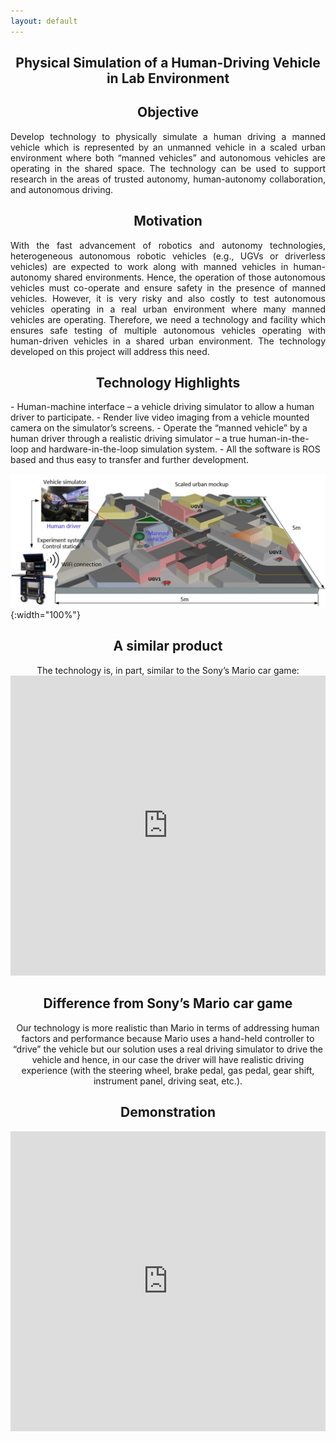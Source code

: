 ```yaml
---
layout: default
---
```

<h2 align="center"><b>Physical Simulation of a Human-Driving Vehicle in Lab Environment</b></h2>

<h2 align="center">Objective</h2>
<p align="justify">
Develop technology to physically simulate a human driving a manned vehicle which is represented by an unmanned vehicle in a scaled urban environment where both “manned vehicles” and autonomous vehicles are operating in the shared space. The technology can be used to support research in the areas of trusted autonomy, human-autonomy collaboration, and autonomous driving.
</p>

<h2 align="center">Motivation</h2>
<p align="justify">
With the fast advancement of robotics and autonomy technologies, heterogeneous autonomous robotic vehicles (e.g., UGVs or driverless vehicles) are expected to work along with manned vehicles in human-autonomy shared environments. Hence, the operation of those autonomous vehicles must co-operate and ensure safety in the presence of manned vehicles. However, it is very risky and also costly to test autonomous vehicles operating in a real urban environment where many manned vehicles are operating. Therefore, we need a technology and facility which ensures safe testing of multiple autonomous vehicles operating with human-driven vehicles in a shared urban environment. The technology developed on this project will address this need.
</p>

<h2 align="center">Technology Highlights</h2>
- Human-machine interface – a vehicle driving simulator to allow a human driver to participate.
- Render live video imaging from a vehicle mounted camera on the simulator’s screens.
- Operate the “manned vehicle” by a human driver through a realistic driving simulator – a true human-in-the-loop and hardware-in-the-loop simulation system.
- All the software is ROS based and thus easy to transfer and further development.

![](/images/projects/human-driver-simulation/vehicle-simulator-environment.jpg "Simulation Environment in Lab"){:width="100%"}

<h2 align="center">A similar product</h2>
<p align="center">
The technology is, in part, similar to the Sony’s Mario car game:
<iframe width="100%" height="480" src="https://www.youtube.com/embed/X6o6T40w6As" frameborder="0" allow="accelerometer; autoplay; encrypted-media; gyroscope; picture-in-picture" allowfullscreen></iframe>
</p>

<h2 align="center">Difference from Sony’s Mario car game</h2>
<p align="center">
Our technology is more realistic than Mario in terms of addressing human factors and performance because Mario uses a hand-held controller to “drive” the vehicle but our solution uses a real driving simulator to drive the vehicle and hence, in our case the driver will have realistic driving experience (with the steering wheel, brake pedal, gas pedal, gear shift, instrument panel, driving seat, etc.).
</p>

<h2 align="center">Demonstration</h2>
<p align="center">
<iframe width="100%" height="480" src="https://www.youtube.com/embed/Eyf1F7OmGqo" title="YouTube video player" frameborder="0" allow="accelerometer; autoplay; clipboard-write; encrypted-media; gyroscope; picture-in-picture" allowfullscreen></iframe>
</p>
